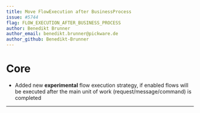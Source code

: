 ```yaml
---
title: Move FlowExecution after BusinessProcess
issue: #5744
flag: FLOW_EXECUTION_AFTER_BUSINESS_PROCESS
author: Benedikt Brunner
author_email: benedikt.brunner@pickware.de
author_github: Benedikt-Brunner
---
```

# Core
* Added new **experimental** flow execution strategy, if enabled flows will be executed after the main unit of work (request/message/command) is completed
___

